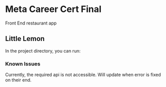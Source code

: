 # Meta Career Cert Final

Front End restaurant app 
<!-- [Hosted Via Netlify Here]() -->

## Little Lemon

In the project directory, you can run:

### Known Issues

Currently, the required api is not accessible. Will update when error is fixed on their end. 
